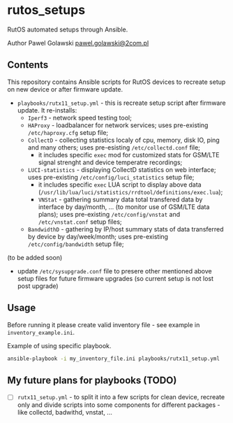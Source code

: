 # rutos_setups
RutOS automated setups through Ansible.

Author Pawel Golawski <pawel.golawski@2com.pl>

## Contents
This repository contains Ansible scripts for RutOS devices to recreate setup on new device or after firmware update.

* ```playbooks/rutx11_setup.yml``` - this is recreate setup script after firmware update. It re-installs:
  * ```Iperf3``` - network speed testing tool;
  * ```HAProxy``` - loadbalancer for network services; uses pre-existing ```/etc/haproxy.cfg``` setup file;
  * ```CollectD``` - collecting statistics localy of cpu, memory, disk IO, ping and many others; uses pre-esisting ```/etc/collectd.conf``` file;
    * it includes specific ```exec``` mod for customized stats for GSM/LTE signal strenght and device temperatre recordings;
  * ```LUCI-statistics``` - displaying CollectD statistics on web interface; uses pre-existing ```/etc/config/luci_statistics``` setup file;
    * it includes specific ```exec``` LUA script to display above data (```/usr/lib/lua/luci/statistics/rrdtool/definitions/exec.lua```);
    * ```VNStat``` - gathering summary data total transfered data by interface by day/month, ... (to monitor use of GSM/LTE data plans); uses pre-existing ```/etc/config/vnstat``` and ```/etc/vnstat.conf``` setup files;
  * ```BandwidthD``` - gathering by IP/host summary stats of data transferred by device by day/week/month; uses pre-existing ```/etc/config/bandwidth``` setup file;

(to be added soon)
  * update ```/etc/sysupgrade.conf``` file to presere other mentioned above setup files for future firmware upgrades (so current setup is not lost post upgrade)

## Usage
Before running it please create valid inventory file - see example in ```inventory_example.ini```.

Example of using specific playbook.

```bash
ansible-playbook -i my_inventory_file.ini playbooks/rutx11_setup.yml
```

## My future plans for playbooks (TODO)

- [ ] ```rutx11_setup.yml``` - to split it into a few scripts for clean device, recreate only and divide scripts into some components for different packages - like collectd, badwithd, vnstat, ...

[//]: # (None at the moment)
